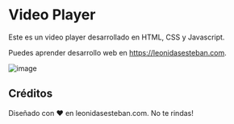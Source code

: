 # Video Player
Este es un video player desarrollado en HTML, CSS y Javascript.

Puedes aprender desarrollo web en https://leonidasesteban.com.

![image](https://user-images.githubusercontent.com/64162717/143172443-713c2bed-f9be-4fda-81e1-65cc563760e4.png)

## Créditos
Diseñado con ♥️ en leonidasesteban.com. No te rindas!
